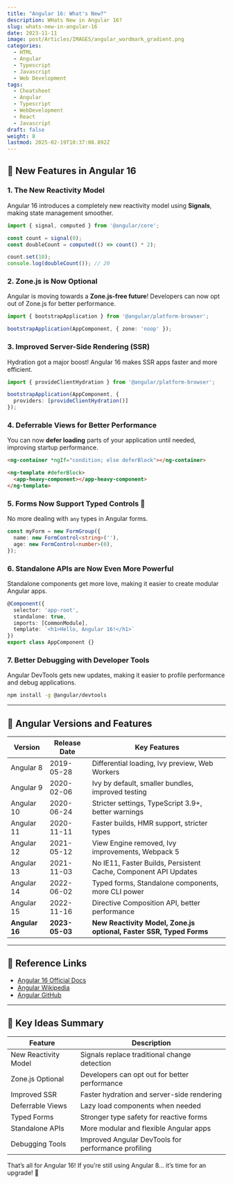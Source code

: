 ```yaml
---
title: "Angular 16: What's New?"
description: WHats New in Angular 16?
slug: whats-new-in-angular-16
date: 2023-11-11
image: post/Articles/IMAGES/angular_wordmark_gradient.png
categories:
  - HTML
  - Angular
  - Typescript
  - Javascript
  - Web Development
tags:
  - Cheatsheet
  - Angular
  - Typescript
  - WebDevelopment
  - React
  - Javascript
draft: false
weight: 8
lastmod: 2025-02-19T10:37:08.892Z
---
```

<!-- 
# WHats New in Angular 16?

Angular 16 is here, and it’s like the team at Google decided to turbocharge everything.

 From reactivity improvements to major performance upgrades, Angular 16 is packed with features that will make developers smile (or at least nod in approval while sipping coffee). Let’s break down everything you need to know about Angular 16 with code examples and just enough humor to keep things interesting!

---
-->

## 🚀 New Features in Angular 16

### 1. The New Reactivity Model

Angular 16 introduces a completely new reactivity model using **Signals**, making state management smoother.

```typescript
import { signal, computed } from '@angular/core';

const count = signal(0);
const doubleCount = computed(() => count() * 2);

count.set(10);
console.log(doubleCount()); // 20
```

### 2. Zone.js is Now Optional

Angular is moving towards a **Zone.js-free future**! Developers can now opt out of Zone.js for better performance.

```typescript
import { bootstrapApplication } from '@angular/platform-browser';

bootstrapApplication(AppComponent, { zone: 'noop' });
```

### 3. Improved Server-Side Rendering (SSR)

Hydration got a major boost! Angular 16 makes SSR apps faster and more efficient.

```typescript
import { provideClientHydration } from '@angular/platform-browser';

bootstrapApplication(AppComponent, {
  providers: [provideClientHydration()]
});
```

### 4. Deferrable Views for Better Performance

You can now **defer loading** parts of your application until needed, improving startup performance.

```html
<ng-container *ngIf="condition; else deferBlock"></ng-container>

<ng-template #deferBlock>
  <app-heavy-component></app-heavy-component>
</ng-template>
```

### 5. Forms Now Support Typed Controls 🎉

No more dealing with `any` types in Angular forms.

```typescript
const myForm = new FormGroup({
  name: new FormControl<string>(''),
  age: new FormControl<number>(0),
});
```

### 6. Standalone APIs are Now Even More Powerful

Standalone components get more love, making it easier to create modular Angular apps.

```typescript
@Component({
  selector: 'app-root',
  standalone: true,
  imports: [CommonModule],
  template: `<h1>Hello, Angular 16!</h1>`
})
export class AppComponent {}
```

### 7. Better Debugging with Developer Tools

Angular DevTools gets new updates, making it easier to profile performance and debug applications.

```bash
npm install -g @angular/devtools
```

***

## 📜 Angular Versions and Features

| Version        | Release Date   | Key Features                                                        |
| -------------- | -------------- | ------------------------------------------------------------------- |
| Angular 8      | 2019-05-28     | Differential loading, Ivy preview, Web Workers                      |
| Angular 9      | 2020-02-06     | Ivy by default, smaller bundles, improved testing                   |
| Angular 10     | 2020-06-24     | Stricter settings, TypeScript 3.9+, better warnings                 |
| Angular 11     | 2020-11-11     | Faster builds, HMR support, stricter types                          |
| Angular 12     | 2021-05-12     | View Engine removed, Ivy improvements, Webpack 5                    |
| Angular 13     | 2021-11-03     | No IE11, Faster Builds, Persistent Cache, Component API Updates     |
| Angular 14     | 2022-06-02     | Typed forms, Standalone components, more CLI power                  |
| Angular 15     | 2022-11-16     | Directive Composition API, better performance                       |
| **Angular 16** | **2023-05-03** | **New Reactivity Model, Zone.js optional, Faster SSR, Typed Forms** |

***

## 🔗 Reference Links

* [Angular 16 Official Docs](https://angular.io/)
* [Angular Wikipedia](https://en.wikipedia.org/wiki/Angular_\(web_framework\))
* [Angular GitHub](https://github.com/angular/angular)

***

## 📝 Key Ideas Summary

| Feature              | Description                                         |
| -------------------- | --------------------------------------------------- |
| New Reactivity Model | Signals replace traditional change detection        |
| Zone.js Optional     | Developers can opt out for better performance       |
| Improved SSR         | Faster hydration and server-side rendering          |
| Deferrable Views     | Lazy load components when needed                    |
| Typed Forms          | Stronger type safety for reactive forms             |
| Standalone APIs      | More modular and flexible Angular apps              |
| Debugging Tools      | Improved Angular DevTools for performance profiling |

That’s all for Angular 16! If you’re still using Angular 8… it’s time for an upgrade! 🚀
